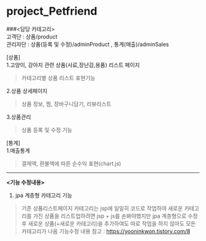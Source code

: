 # project_Petfriend

###<담당 카테고리>   
고객단 : 상품/product  
관리자단 : 상품(등록 및 수정)/adminProduct , 통계(매출)/adminSales

[상품]   
1.고양이, 강아지 관련 상품(사료,장난감,용품) 리스트 페이지
> 카테고리별 상품 리스트 표현기능

2.상품 상세페이지
> 상품 정보, 찜, 장바구니담기, 리뷰리스트

3.상품관리
> 상품 등록 및 수정 기능

[통계]   
1.매출통계
>결제액, 환불액에 따른 순수익 표현(chart.js)

---

**<기능 수정내용>**
1. jpa 계층형 카테고리 기능  
> 기존 상품리스트페이지 카테고리는 jsp에 일일히 코드로 작업하여 새로운 카테고리를 가진 상품을 리스트업하려면 jsp + js를 손봐야했지만
> jpa 계층형으로 수정 후 새로운 상품(+새로운 카테고리)을 추가하여도 따로 작업을 하지 않아도 모든 카테고리가 나옴
> 기능수정 내용 참고 : https://yooninkwon.tistory.com/8

